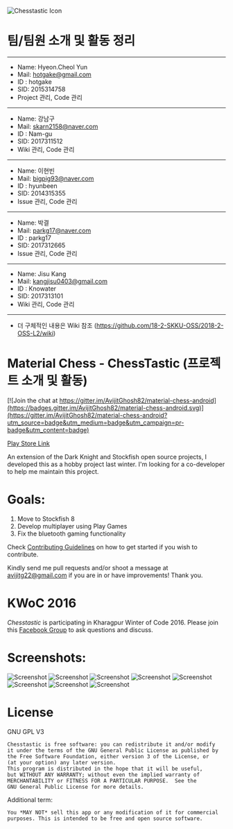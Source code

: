 ![Chesstastic Icon](http://i.imgur.com/ELIf2Bd.png)

# 팀/팀원 소개 및 활동 정리
***

* Name: Hyeon.Cheol Yun
* Mail: hotgake@gmail.com
* ID : hotgake
* SID: 2015314758
* Project 관리, Code 관리

***

* Name: 강남구
* Mail: skarn2158@naver.com
* ID : Nam-gu
* SID: 2017311512
* Wiki 관리, Code 관리

***
* Name: 이현빈
* Mail: bigpig93@naver.com
* ID : hyunbeen
* SID: 2014315355
* Issue 관리, Code 관리

***
* Name: 박결
* Mail: parkg17@naver.com
* ID : parkg17
* SID: 2017312665
* Issue 관리, Code 관리

***
* Name: Jisu Kang
* Mail: kangjisu0403@gmail.com
* ID : Knowater
* SID: 2017313101
* Wiki 관리, Code 관리

***

* 더 구체적인 내용은 Wiki 참조 (https://github.com/18-2-SKKU-OSS/2018-2-OSS-L2/wiki)




# Material Chess - ChessTastic (프로젝트 소개 및 활동)

[![Join the chat at https://gitter.im/AvijitGhosh82/material-chess-android](https://badges.gitter.im/AvijitGhosh82/material-chess-android.svg)](https://gitter.im/AvijitGhosh82/material-chess-android?utm_source=badge&utm_medium=badge&utm_campaign=pr-badge&utm_content=badge)

[Play Store Link](https://play.google.com/store/apps/details?id=com.nemesis.materialchess&hl=en)

An extension of the Dark Knight and Stockfish open source projects, I developed this as a hobby project last winter. I'm looking for a co-developer to help me maintain this project.

# Goals:

1. Move to Stockfish 8
2. Develop multiplayer using Play Games
3. Fix the bluetooth gaming functionality

Check [Contributing Guidelines](CONTRIBUTING.md) on how to get started if you wish to contribute.

Kindly send me pull requests and/or shoot a message at avijitg22@gmail.com if you are in or have improvements! Thank you.

# KWoC 2016

*Chesstastic* is participating in Kharagpur Winter of Code 2016. Please join this [Facebook Group](https://www.facebook.com/groups/1814965085382388/) to ask questions and discuss.

# Screenshots:

![Screenshot](http://i.imgur.com/iy1zEtP.png)
![Screenshot](http://i.imgur.com/WlD1w0b.png)
![Screenshot](http://i.imgur.com/5NkkKer.png)
![Screenshot](http://i.imgur.com/eD5FzTA.png)
![Screenshot](http://i.imgur.com/4LiGvyM.png)
![Screenshot](http://i.imgur.com/z3wO97r.png)
![Screenshot](http://i.imgur.com/0JMwIlK.png)
![Screenshot](http://i.imgur.com/FhEWYd9.png)


# License


GNU GPL V3

    Chesstastic is free software: you can redistribute it and/or modify
    it under the terms of the GNU General Public License as published by
    the Free Software Foundation, either version 3 of the License, or
    (at your option) any later version.
    This program is distributed in the hope that it will be useful,
    but WITHOUT ANY WARRANTY; without even the implied warranty of
    MERCHANTABILITY or FITNESS FOR A PARTICULAR PURPOSE.  See the
    GNU General Public License for more details.


Additional term:

```You *MAY NOT* sell this app or any modification of it for commercial purposes. This is intended to be free and open source software.```
